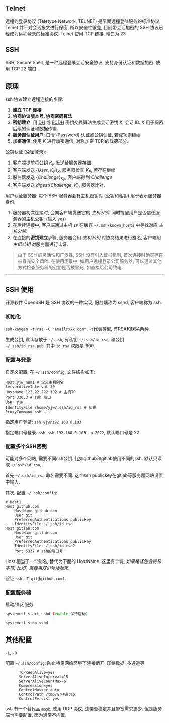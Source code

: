 ## Telnet

远程的登录协议 (Teletype Network, TELNET) 是早期远程登陆服务的标准协议. Telnet 并不对会话报文进行保密, 所以安全性很差, 目前带会话加密的 SSH 协议已经成为远程登录的标准协议. Telnet 使用 TCP 链接, 端口为 23 

## SSH

SSH, Secure Shell, 是一种远程登录会话安全协议, 支持身份认证和数据加密. 使用 TCP 22 端口.

## 原理

ssh 协议建立远程连接的步骤:
1. **建立 TCP 连接**
2. **协商协议版本号, 协商密码算法**
3. **密钥建立**: 用 [DH](../../Security/密码学/公钥密码/密钥协商/DiffieHellman.md) 或 [ECDH](../../Security/密码学/公钥密码/ECC/ECC.md) 密钥交换算法生成会话密钥 $K$, 会话 ID. $K$ 用于保密后续的认证和数据传输.
4. **服务器认证用户**: 口令 (Password) 认证或公钥认证, 若成功则继续
5. **加密通信**: 使用 $K$ 进行加密通信, 对称加密 TCP 的载荷部分.

公钥认证 (免密登录):
1. 客户端提前将公钥 $K_P$ 发送给服务器存储
2. 客户端发送 $\{User,\ K_P\}_K$, 服务器检查 $K_P$, 若存在继续
3. 服务器发送 $\{Challenge\}_{K_P}$, 客户端得到 $Challenge$
4. 客户端发送 $digest\{Challenge,\ K\}$, 服务器比对.

用户认证服务器: 每个 SSH 服务器会有主机密钥对 (公钥和私钥) 用于表示服务器身份.
1. 服务器初次连接时, 会向客户端发送它的 *主机公钥*. 同时提醒用户是否信任服务器的主机公钥. (输入 `yes`)
2. 在后续连接中, 客户端通过主机 `IP` 在缓存 `~/.ssh/known_hosts` 中寻找对应 *主机公钥*.
4. 在连接的**密钥建立**步骤, 服务器会用 *主机私钥* 对协商结果进行签名, 客户端用 *主机公钥* 对服务器进行认证.

> 由于 SSH 的灵活性和广泛性, SSH 没有引入证书机制, 首次连接时确实存在被冒充安全风险. 在使用场景中, 如用户远程登录公司服务器, 可以通过其他方式检查服务器的公钥是否被冒充, 如直接给公司致电.

***

## SSH 使用

开源软件 OpenSSH 是 SSH 协议的一种实现, 服务端称为 sshd, 客户端称为 ssh.

### 初始化

`ssh-keygen -t rsa -C "email@xxx.com"`, `-t`代表类型, 有RSA和DSA两种. 

生成公钥, 默认存放于 `~/.ssh`, 有私钥 `~/.ssh/id_rsa`, 和公钥 `~/.ssh/id_rsa.pub`.  其中 `id_rsa` 权限是 600.

### 配置与登录

自定义配置, 在 `~/.ssh/config`, 文件结构如下:

```ssh
Host yjw_num1 # 定义主机别名
ServerAliveInterval 30
HostName 122.22.222.102 # 主机IP
Port 33033 # ssh 端口
User yjw
IdentityFile /home/yjw/.ssh/id_rsa # 私钥
ProxyCommand ssh ...
```

指定用户登录: `ssh yjw@192.168.0.103`

指定端口号登录: `ssh ssh 192.168.0.103 -p 2022`, 默认端口号是 22

### 配置多个SSH密钥

可能对多个网站, 需要不同ssh公钥. 比如github和gitlab使用不同的ssh. 默认只读取 `~/.ssh/id_rsa`, 

首先 `~/.ssh/id_rsa` 命名需要不同. 这个ssh publickey在gitlab等服务器网站设置中输入.

其次, 配置 `~/.ssh/config`:

```
# Host1
Host github.com
	HostName github.com
	User git
	PreferredAuthentications publickey
	IdentityFile ~/.ssh/id_rsa
Host gitlab.com
	HostName gitlab.com
	User git
	PreferredAuthentications publickey
	IdentityFile ~/.ssh/id_rsa2
	Port 5337 # ssh的端口号
```

Host 相当于一个别名, 替代为下面的 HostName. 这里有个坑, *如果路径包含特殊字符, 比如', 需要用双引号括起来.*

验证 `ssh -T git@github.com1`. 

### 配置服务器

启动/关闭服务:
```bash
systemctl start sshd (enable 保持启动)

systemctl stop sshd
```

## 其他配置

`-L`, `-D`

配置 `~/.ssh/config`: 防止特定网络环境下连接断开, 压缩数据, 多通道等
```
      TCPKeepAlive=yes
      ServerAliveInterval=15
      ServerAliveCountMax=6
      Compression=yes
      ControlMaster auto
      ControlPath /tmp/%r@%h:%p
      ControlPersist yes
```

ssh 有一个替代品 [`mosh`](https://mosh.org), 使用 UDP 协议, 连接更稳定并且带宽需求更少. 但是服务端也需要配置, 因为通常不内置.

